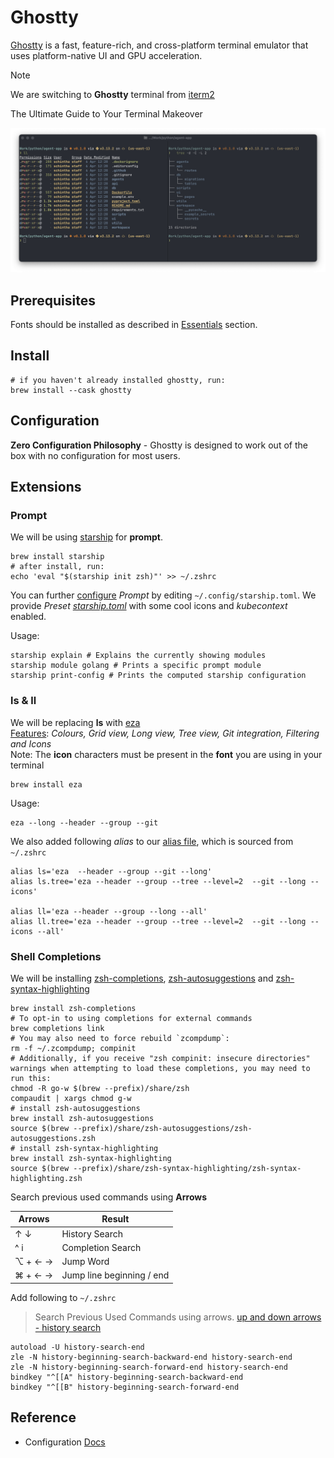 # Ghostty

[Ghostty](https://ghostty.org/docs/features) is a fast, feature-rich, and cross-platform terminal emulator that uses platform-native UI and GPU acceleration.

> [!NOTE]
> We are switching to **Ghostty** terminal from [iterm2](./iterm2.md)

The Ultimate Guide to Your Terminal Makeover
<p align="center">
  <img   src="../images/ghostty.png" alt="ghostty">
</p>

## Prerequisites

Fonts should be installed as described in [Essentials](../essentials/essentials.md#Fonts) section.

## Install

```shell
# if you haven't already installed ghostty, run:
brew install --cask ghostty
```

## Configuration

**Zero Configuration Philosophy** - Ghostty is designed to work out of the box with no configuration for most users.

## Extensions

### Prompt

We will be using [starship](https://starship.rs) for **prompt**.

```shell
brew install starship
# after install, run:
echo 'eval "$(starship init zsh)"' >> ~/.zshrc
```

You can further [configure]((https://starship.rs/config/))  _Prompt_ by editing `~/.config/starship.toml`. We provide
_Preset [starship.toml](../../dotfiles/.config/starship.toml)_ with some cool icons and _kubecontext_ enabled.

Usage:

```shell
starship explain # Explains the currently showing modules
starship module golang # Prints a specific prompt module
starship print-config # Prints the computed starship configuration
```

### ls & ll

We will be replacing **ls** with [eza](https://eza.rocks/)  
[Features](https://the.exa.website/features/): _Colours, Grid view, Long view, Tree view, Git integration, Filtering and
Icons_  
Note: The **icon** characters must be present in the **font** you are using in your terminal

```shell
brew install eza
```

Usage:

```shell
eza --long --header --group --git
```

We also added following _alias_ to our [alias file](../../dotfiles/my/aliases.zsh), which is sourced from `~/.zshrc`

```shell
alias ls='eza  --header --group --git --long'
alias ls.tree='eza --header --group --tree --level=2  --git --long --icons'

alias ll='eza --header --group --long --all'
alias ll.tree='eza --header --group --tree --level=2  --git --long --icons --all'
```

### Shell Completions

We will be installing [zsh-completions](https://github.com/zsh-users/zsh-completions), [zsh-autosuggestions](https://github.com/zsh-users/zsh-autosuggestions) and [zsh-syntax-highlighting](https://github.com/zsh-users/zsh-syntax-highlighting)

```shell
brew install zsh-completions
# To opt-in to using completions for external commands
brew completions link
# You may also need to force rebuild `zcompdump`:
rm -f ~/.zcompdump; compinit
# Additionally, if you receive "zsh compinit: insecure directories" warnings when attempting to load these completions, you may need to run this:
chmod -R go-w $(brew --prefix)/share/zsh
compaudit | xargs chmod g-w
# install zsh-autosuggestions
brew install zsh-autosuggestions
source $(brew --prefix)/share/zsh-autosuggestions/zsh-autosuggestions.zsh
# install zsh-syntax-highlighting
brew install zsh-syntax-highlighting
source $(brew --prefix)/share/zsh-syntax-highlighting/zsh-syntax-highlighting.zsh
```

Search previous used commands using **Arrows**

| Arrows  | Result                    |
|---------|---------------------------|
| ↑ ↓     | History Search            |
| ^ i     | Completion Search         |
| ⌥ + ← → | Jump Word                 |
| ⌘ + ← → | Jump line beginning / end |

Add following to `~/.zshrc`

> Search Previous Used Commands using arrows. [up and down arrows - history search](https://unix.stackexchange.com/questions/97843/how-can-i-search-history-with-text-already-entered-at-the-prompt-in-zsh)

```shell
autoload -U history-search-end
zle -N history-beginning-search-backward-end history-search-end
zle -N history-beginning-search-forward-end history-search-end
bindkey "^[[A" history-beginning-search-backward-end
bindkey "^[[B" history-beginning-search-forward-end
```

## Reference

- Configuration [Docs](https://ghostty.org/docs/config)

